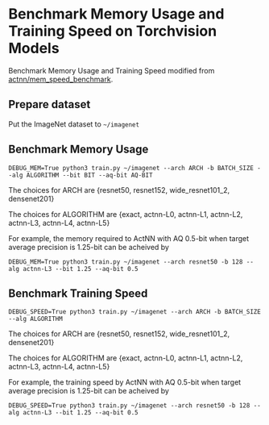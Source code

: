 # Benchmark Memory Usage and Training Speed on Torchvision Models

Benchmark Memory Usage and Training Speed modified from [actnn/mem_speed_benchmark](https://github.com/ucbrise/actnn/tree/main/mem_speed_benchmark).

## Prepare dataset
Put the ImageNet dataset to `~/imagenet`

## Benchmark Memory Usage
```
DEBUG_MEM=True python3 train.py ~/imagenet --arch ARCH -b BATCH_SIZE --alg ALGORITHM --bit BIT --aq-bit AQ-BIT
```
The choices for ARCH are {resnet50, resnet152, wide_resnet101_2, densenet201}  

The choices for ALGORITHM are {exact, actnn-L0, actnn-L1, actnn-L2, actnn-L3, actnn-L4, actnn-L5}

For example, the memory required to ActNN with AQ 0.5-bit when target average precision is 1.25-bit can be acheived by
```
DEBUG_MEM=True python3 train.py ~/imagenet --arch resnet50 -b 128 --alg actnn-L3 --bit 1.25 --aq-bit 0.5
```

## Benchmark Training Speed
```
DEBUG_SPEED=True python3 train.py ~/imagenet --arch ARCH -b BATCH_SIZE --alg ALGORITHM
```
The choices for ARCH are {resnet50, resnet152, wide_resnet101_2, densenet201}  

The choices for ALGORITHM are {exact, actnn-L0, actnn-L1, actnn-L2, actnn-L3, actnn-L4, actnn-L5}  

For example, the training speed by ActNN with AQ 0.5-bit when target average precision is 1.25-bit can be acheived by
```
DEBUG_SPEED=True python3 train.py ~/imagenet --arch resnet50 -b 128 --alg actnn-L3 --bit 1.25 --aq-bit 0.5
```

